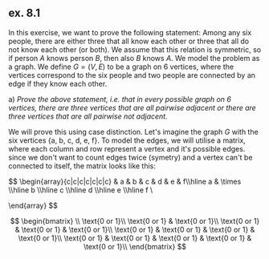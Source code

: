 ## ex. 8.1

In this exercise, we want to prove the following statement: Among any six people, there are either three that all know each other or three that all do not know each other (or both). We assume that this relation is symmetric, so if person $A$ knows person $B$, then also $B$ knows $A$. We model the problem as a graph. We define $G = (V, E)$ to be a graph on 6 vertices, where the vertices correspond to the six people and two people are connected by an edge if they know each other.

a)
*Prove the above statement, i.e. that in every possible graph on 6 vertices, there are three vertices that are all pairwise adjacent or there are three vertices that are all pairwise not adjacent.*

We will prove this using case distinction. Let's imagine the graph $G$ with the six vertices {a, b, c, d, e, f}. To model the edges, we will utilise a matrix, where each column and row represent a vertex and it's possible edges. since we don't want to count edges twice (symetry) and a vertex can't be connected to itself, the matrix looks like this:





$$
\begin{array}{c|c|c|c|c|c|c} 
& a & b & c & d & e & f\\\hline
a & \times \\\hline
b \\\hline
c \\\hline
d \\\hline
e \\\hline
f \\


\end{array}
$$





$$
\begin{bmatrix}
\\
\text{0 or 1}\\
\text{0 or 1} & \text{0 or 1}\\
\text{0 or 1} & \text{0 or 1} & \text{0 or 1}\\
\text{0 or 1} & \text{0 or 1} & \text{0 or 1} & \text{0 or 1}\\
\text{0 or 1} & \text{0 or 1} & \text{0 or 1} & \text{0 or 1} & \text{0 or 1}\\
\end{bmatrix}
$$


